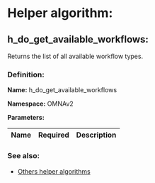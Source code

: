 # Helper algorithm:

## h_do_get_available_workflows:

Returns the list of all available workflow types.
    
### Definition:

**Name:** h_do_get_available_workflows

**Namespace:** OMNAv2

**Parameters:**

| Name | Required | Description |
| --- | --- | --- |

### See also:
* [Others helper algorithms](overview?id=h_do_get_available_workflows)